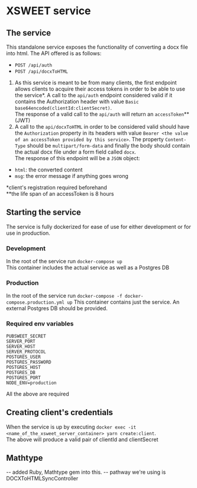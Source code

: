 # XSWEET service

## The service

This standalone service exposes the functionality of converting a docx file into html. The API offered is as follows:

- `POST /api/auth`
- `POST /api/docxToHTML`

1. As this service is meant to be from many clients, the first endpoint allows clients to acquire their access tokens in order to be able to use the service\*. A call to the `api/auth` endpoint considered valid if it contains the Authorization header with value `Basic base64encoded(clientId:clientSecret)`.  
   The response of a valid call to the `api/auth` will return an `accessToken`\*\* (JWT)
2. A call to the `api/docxToHTML` in order to be considered valid should have the `Authorization` property in its headers with value `Bearer <the value of an accessToken provided by this service>`. The property `Content-Type` should be `multipart/form-data` and finally the body should contain the actual docx file under a form field called `docx`.  
   The response of this endpoint will be a `JSON` object:

- `html`: the converted content
- `msg`: the error message if anything goes wrong

\*client's registration required beforehand  
\*\*the life span of an accessToken is 8 hours

## Starting the service

The service is fully dockerized for ease of use for either development or for use in production.

### Development

In the root of the service run `docker-compose up`  
This container includes the actual service as well as a Postgres DB

### Production

In the root of the service run `docker-compose -f docker-compose.production.yml up`
This container contains just the service. An external Postgres DB should be provided.

### Required env variables

```
PUBSWEET_SECRET
SERVER_PORT
SERVER_HOST
SERVER_PROTOCOL
POSTGRES_USER
POSTGRES_PASSWORD
POSTGRES_HOST
POSTGRES_DB
POSTGRES_PORT
NODE_ENV=production
```

All the above are required

## Creating client's credentials

When the service is up by executing `docker exec -it <name_of_the_xsweet_server_container> yarn create:client`.  
The above will produce a valid pair of clientId and clientSecret

## Mathtype

-- added Ruby, Mathtype gem into this.
-- pathway we're using is DOCXToHTMLSyncController